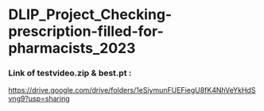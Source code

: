 # DLIP_Project_Checking-prescription-filled-for-pharmacists_2023

### Link of testvideo.zip & best.pt :
https://drive.google.com/drive/folders/1eSiymunFUEFiegU8fK4NhVeYkHdSvng9?usp=sharing
